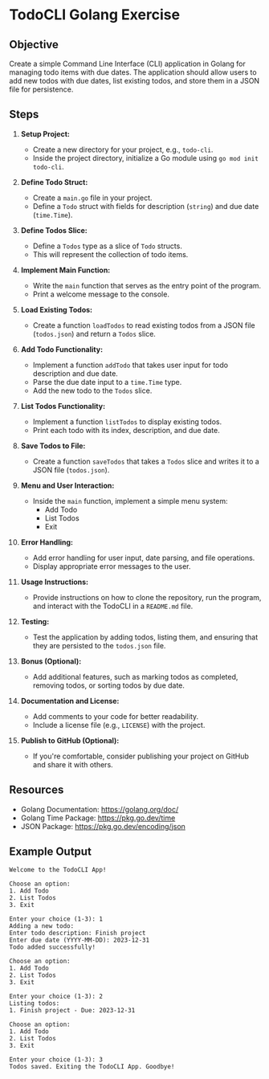 # TodoCLI Golang Exercise

## Objective

Create a simple Command Line Interface (CLI) application in Golang for managing todo items with due dates. The application should allow users to add new todos with due dates, list existing todos, and store them in a JSON file for persistence.

## Steps

1. **Setup Project:**
    - Create a new directory for your project, e.g., `todo-cli`.
    - Inside the project directory, initialize a Go module using `go mod init todo-cli`.

2. **Define Todo Struct:**
    - Create a `main.go` file in your project.
    - Define a `Todo` struct with fields for description (`string`) and due date (`time.Time`).

3. **Define Todos Slice:**
    - Define a `Todos` type as a slice of `Todo` structs.
    - This will represent the collection of todo items.

4. **Implement Main Function:**
    - Write the `main` function that serves as the entry point of the program.
    - Print a welcome message to the console.

5. **Load Existing Todos:**
    - Create a function `loadTodos` to read existing todos from a JSON file (`todos.json`) and return a `Todos` slice.

6. **Add Todo Functionality:**
    - Implement a function `addTodo` that takes user input for todo description and due date.
    - Parse the due date input to a `time.Time` type.
    - Add the new todo to the `Todos` slice.

7. **List Todos Functionality:**
    - Implement a function `listTodos` to display existing todos.
    - Print each todo with its index, description, and due date.

8. **Save Todos to File:**
    - Create a function `saveTodos` that takes a `Todos` slice and writes it to a JSON file (`todos.json`).

9. **Menu and User Interaction:**
    - Inside the `main` function, implement a simple menu system:
        - Add Todo
        - List Todos
        - Exit

10. **Error Handling:**
    - Add error handling for user input, date parsing, and file operations.
    - Display appropriate error messages to the user.

11. **Usage Instructions:**
    - Provide instructions on how to clone the repository, run the program, and interact with the TodoCLI in a `README.md` file.

12. **Testing:**
    - Test the application by adding todos, listing them, and ensuring that they are persisted to the `todos.json` file.

13. **Bonus (Optional):**
    - Add additional features, such as marking todos as completed, removing todos, or sorting todos by due date.

14. **Documentation and License:**
    - Add comments to your code for better readability.
    - Include a license file (e.g., `LICENSE`) with the project.

15. **Publish to GitHub (Optional):**
    - If you're comfortable, consider publishing your project on GitHub and share it with others.

## Resources

- Golang Documentation: https://golang.org/doc/
- Golang Time Package: https://pkg.go.dev/time
- JSON Package: https://pkg.go.dev/encoding/json

## Example Output

```plaintext
Welcome to the TodoCLI App!

Choose an option:
1. Add Todo
2. List Todos
3. Exit

Enter your choice (1-3): 1
Adding a new todo:
Enter todo description: Finish project
Enter due date (YYYY-MM-DD): 2023-12-31
Todo added successfully!

Choose an option:
1. Add Todo
2. List Todos
3. Exit

Enter your choice (1-3): 2
Listing todos:
1. Finish project - Due: 2023-12-31

Choose an option:
1. Add Todo
2. List Todos
3. Exit

Enter your choice (1-3): 3
Todos saved. Exiting the TodoCLI App. Goodbye!
